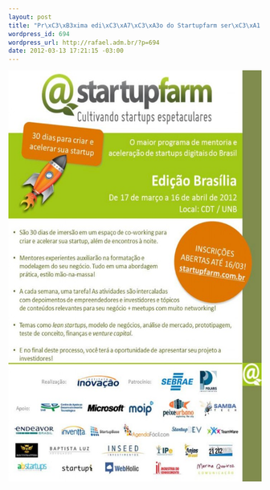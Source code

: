 ```yaml
--- 
layout: post
title: "Pr\xC3\xB3xima edi\xC3\xA7\xC3\xA3o do Startupfarm ser\xC3\xA1 em Bras\xC3\xADlia"
wordpress_id: 694
wordpress_url: http://rafael.adm.br/?p=694
date: 2012-03-13 17:21:15 -03:00
---
```

<a href="/wp-content/uploads/2012/03/2012.03.jpeg"><img src="/wp-content/uploads/2012/03/2012.03-706x1024.jpg" alt="" title="Startupfarm Brasília" width="565" height="819" class="aligncenter size-large wp-image-695" /></a>
